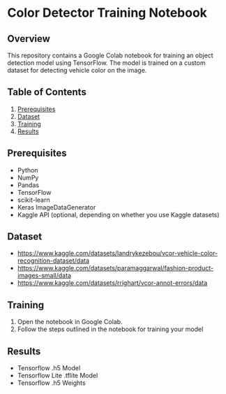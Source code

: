# Color Detector Training Notebook

## Overview

This repository contains a Google Colab notebook for training an object detection model using TensorFlow. The model is trained on a custom dataset for detecting vehicle color on the image.

## Table of Contents

1. [Prerequisites](#prerequisites)
2. [Dataset](#dataset)
3. [Training](#training)
4. [Results](#results)

## Prerequisites

- Python
- NumPy
- Pandas
- TensorFlow
- scikit-learn
- Keras ImageDataGenerator
- Kaggle API (optional, depending on whether you use Kaggle datasets)

## Dataset

- https://www.kaggle.com/datasets/landrykezebou/vcor-vehicle-color-recognition-dataset/data
- https://www.kaggle.com/datasets/paramaggarwal/fashion-product-images-small/data
- https://www.kaggle.com/datasets/rrighart/vcor-annot-errors/data

## Training

1. Open the notebook in Google Colab.
2. Follow the steps outlined in the notebook for training your model

## Results

- Tensorflow .h5 Model
- Tensorflow Lite .tflite Model
- Tensorflow .h5 Weights
